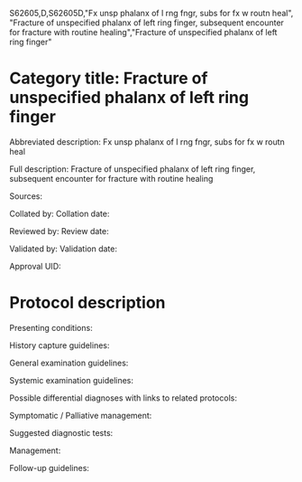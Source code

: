 S62605,D,S62605D,"Fx unsp phalanx of l rng fngr, subs for fx w routn heal", "Fracture of unspecified phalanx of left ring finger, subsequent encounter for fracture with routine healing","Fracture of unspecified phalanx of left ring finger"
# Category title: Fracture of unspecified phalanx of left ring finger

Abbreviated description: Fx unsp phalanx of l rng fngr, subs for fx w routn heal

Full description: Fracture of unspecified phalanx of left ring finger, subsequent encounter for fracture with routine healing

Sources:

Collated by:
Collation date:

Reviewed by:
Review date:

Validated by:
Validation date:

Approval UID:

# Protocol description

Presenting conditions:

History capture guidelines:

General examination guidelines:

Systemic examination guidelines:

Possible differential diagnoses with links to related protocols:

Symptomatic / Palliative management:

Suggested diagnostic tests:

Management:

Follow-up guidelines:
